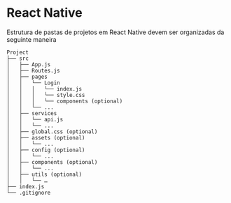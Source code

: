# React Native
 
 Estrutura de pastas de projetos em React Native devem ser organizadas da seguinte maneira
 
 ```
 Project
├── src
│   ├── App.js
│   ├── Routes.js
│   ├── pages
│   │   └── Login
│   │   │   └── index.js
│   │   │   └── style.css
│   │   │   └── components (optional) 
│   │   └── ...
│   ├── services
│   │   └── api.js
│   │   └── ... 
│   ├── global.css (optional)  
│   ├── assets (optional)
│   │   └── ...
│   ├── config (optional)
│   │   └── ...
│   ├── components (optional)
│   │   └── ...
│   ├── utils (optional)
│   │   └── …
├── index.js
└── .gitignore

 ```
